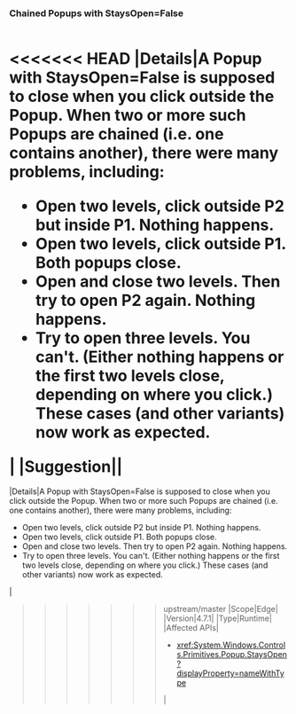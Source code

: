 ### Chained Popups with StaysOpen=False

|   |   |
|---|---|
<<<<<<< HEAD
|Details|A Popup with StaysOpen=False is supposed to close when you click outside the Popup. When two or more such Popups are chained (i.e. one contains another), there were many problems, including:<ul><li>Open two levels, click outside P2 but inside P1.  Nothing happens.</li><li>Open two levels, click outside P1.  Both popups close.</li><li>Open and close two levels.  Then try to open P2 again.  Nothing happens.</li><li>Try to open three levels.  You can&#39;t.  (Either nothing happens or the first two levels close, depending on where you click.) These cases (and other variants) now work as expected.</li></ul>|
|Suggestion||
=======
|Details|A Popup with StaysOpen=False is supposed to close when you click outside the Popup. When two or more such Popups are chained (i.e. one contains another), there were many problems, including:<ul><li>Open two levels, click outside P2 but inside P1.  Nothing happens.</li><li>Open two levels, click outside P1.  Both popups close.</li><li>Open and close two levels.  Then try to open P2 again.  Nothing happens.</li><li>Try to open three levels.  You can't.  (Either nothing happens or the first two levels close, depending on where you click.) These cases (and other variants) now work as expected.</li></ul>|
>>>>>>> upstream/master
|Scope|Edge|
|Version|4.7.1|
|Type|Runtime|
|Affected APIs|<ul><li><xref:System.Windows.Controls.Primitives.Popup.StaysOpen?displayProperty=nameWithType></li></ul>|

